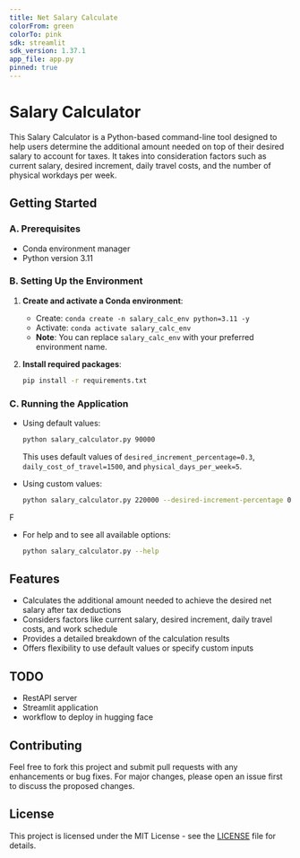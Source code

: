 ```yaml
---
title: Net Salary Calculate
colorFrom: green
colorTo: pink
sdk: streamlit
sdk_version: 1.37.1
app_file: app.py
pinned: true
---
```



# Salary Calculator

This Salary Calculator is a Python-based command-line tool designed to help users determine the additional amount needed on top of their desired salary to account for taxes. It takes into consideration factors such as current salary, desired increment, daily travel costs, and the number of physical workdays per week.

## Getting Started

### A. Prerequisites

- Conda environment manager
- Python version 3.11

### B. Setting Up the Environment

1. **Create and activate a Conda environment**:
   - Create: `conda create -n salary_calc_env python=3.11 -y`
   - Activate: `conda activate salary_calc_env`
   - **Note**: You can replace `salary_calc_env` with your preferred environment name.

2. **Install required packages**: 
   ```bash
   pip install -r requirements.txt
   ```

### C. Running the Application

- Using default values:
  ```bash
  python salary_calculator.py 90000
  ```
  This uses default values of `desired_increment_percentage=0.3`, `daily_cost_of_travel=1500`, and `physical_days_per_week=5`.

- Using custom values:
  ```bash
  python salary_calculator.py 220000 --desired-increment-percentage 0.10 --daily-cost-of-travel 2000 --physical-days-per-week 3
  ```
F
- For help and to see all available options:
  ```bash
  python salary_calculator.py --help
  ```

## Features

- Calculates the additional amount needed to achieve the desired net salary after tax deductions
- Considers factors like current salary, desired increment, daily travel costs, and work schedule
- Provides a detailed breakdown of the calculation results
- Offers flexibility to use default values or specify custom inputs

## TODO
- RestAPI server
- Streamlit application
- workflow to deploy in hugging face

## Contributing

Feel free to fork this project and submit pull requests with any enhancements or bug fixes. For major changes, please open an issue first to discuss the proposed changes.

## License

This project is licensed under the MIT License - see the [LICENSE](LICENSE.md) file for details.
